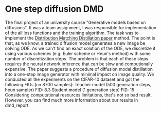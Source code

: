 # One step diffusion DMD
The final project of an university course "Generative models based on diffusions". It was a team assignment, I was responsible for implementation of the all loss functions and the training algorithm.
The task was to implement the [Distribution Matching Distillation paper](https://arxiv.org/abs/2311.18828) method. The point is that, as we know, a trained diffusion model generates a new image be solving ODE. As we can't find an exact solution of the ODE, we discretize it using various schemes (e.g. Euler scheme or Heun's method) with some number of discretization steps. The problem is that each of these steps requires the neural network inference that can be slow and computionally expensive. The paper suggests a procedure of diffusion model distillation into a one-step image generator with minimal impact on image quality.
We conducted all the experiments on the CIFAR-10 dataset and got the following FIDs (on 8700 samples):
Teacher model (500 generation steps, heun sampler) FID: 8.3
Student model (1 generation step) FID: 15
Considering computational resources limitations, that's not so bad result. However, you can find much more information about our results in dmd_report.
